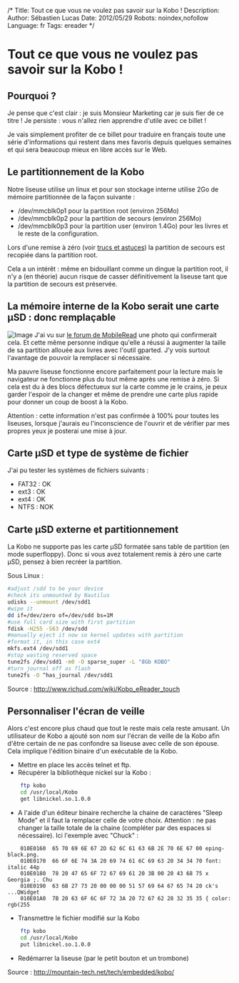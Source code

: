 /*
Title: Tout ce que vous ne voulez pas savoir sur la Kobo !
Description: 
Author: Sébastien Lucas
Date: 2012/05/29
Robots: noindex,nofollow
Language: fr
Tags: ereader
*/
# Tout ce que vous ne voulez pas savoir sur la Kobo !

## Pourquoi ?
Je pense que c'est clair : je suis Monsieur Marketing car je suis fier de ce titre ! Je persiste : vous n'allez rien apprendre d'utile avec ce billet !

Je vais simplement profiter de ce billet pour traduire en français toute une série d'informations qui restent dans mes favoris depuis quelques semaines et qui sera beaucoup mieux en libre accès sur le Web.

## Le partitionnement de la Kobo

Notre liseuse utilise un linux et pour son stockage interne utilise 2Go de mémoire partitionnée de la façon suivante :

* /dev/mmcblk0p1 pour la partition root (environ 256Mo)
* /dev/mmcblk0p2 pour la partition de secours (environ 256Mo)
* /dev/mmcblk0p3 pour la partition user (environ 1.4Go) pour les livres et le reste de la configuration.
  
Lors d'une remise à zéro (voir [trucs et astuces](/blog/kobo-ereader-touch-5)) la partition de secours est recopiée dans la partition root.

Cela a un intérêt : même en bidouillant comme un dingue la partition root, il n'y a (en théorie) aucun risque de casser définitivement la liseuse tant que la partition de secours est préservée.

## La mémoire interne de la Kobo serait une carte µSD : donc remplaçable

![Image](/blog/kobointerieur.jpg)
J'ai vu sur [le forum de MobileRead](http://www.mobileread.com/forums/showthread.php?t=177676) une photo qui confirmerait cela. Et cette même personne indique qu'elle a réussi à augmenter la taille de sa partition allouée aux livres avec l'outil gparted. J'y vois surtout l'avantage de pouvoir la remplacer si nécessaire. 

Ma pauvre liseuse fonctionne encore parfaitement pour la lecture mais le navigateur ne fonctionne plus du tout même après une remise à zéro. Si cela est du à des blocs défectueux sur la carte comme je le crains, je peux garder l'espoir de la changer et même de prendre une carte plus rapide pour donner un coup de boost à la Kobo.

Attention : cette information n'est pas confirmée à 100% pour toutes les liseuses, lorsque j'aurais eu l'inconscience de l'ouvrir et de vérifier par mes propres yeux je posterai une mise à jour.

## Carte µSD et type de système de fichier

J'ai pu tester les systèmes de fichiers suivants :

* FAT32 : OK
* ext3 : OK
* ext4 : OK
* NTFS : NOK

## Carte µSD externe et partitionnement

La Kobo ne supporte pas les carte µSD formatée sans table de partition (en mode superfloppy). Donc si vous avez totalement remis à zéro une carte µSD, pensez à bien recréer la partition.

Sous Linux :

```bash
#adjust /sdd to be your device
#check its unmounted by Nautilus
udisks --unmount /dev/sdd1
#wipe it
dd if=/dev/zero of=/dev/sdd bs=1M
#use full card size with first partition
fdisk -H255 -S63 /dev/sdd
#manually eject it now so kernel updates with partition
#format it, in this case ext4
mkfs.ext4 /dev/sdd1
#stop wasting reserved space
tune2fs /dev/sdd1 -m0 -O sparse_super -L "8Gb KOBO"
#turn journal off as flash
tune2fs -O ^has_journal /dev/sdd1
```

Source : http://www.richud.com/wiki/Kobo_eReader_touch

## Personnaliser l'écran de veille

Alors c'est encore plus chaud que tout le reste mais cela reste amusant. Un utilisateur de Kobo a ajouté son nom sur l'écran de veille de la Kobo afin d'être certain de ne pas confondre sa liseuse avec celle de son épouse. Cela implique l'édition binaire d'un exécutable de la Kobo.

* Mettre en place les accès telnet et ftp.
* Récupérer la bibliothèque nickel sur la Kobo :

```bash
    ftp kobo
    cd /usr/local/Kobo
    get libnickel.so.1.0.0
```

* A l'aide d'un éditeur binaire recherche la chaine de caractères "Sleep Mode" et il faut la remplacer celle de votre choix. Attention : ne pas changer la taille totale de la chaine (compléter par des espaces si nécessaire). Ici l'exemple avec "Chuck" :

```
    010E0160  65 70 69 6E 67 2D 62 6C 61 63 6B 2E 70 6E 67 00 eping-black.png.
    010E0170  66 6F 6E 74 3A 20 69 74 61 6C 69 63 20 34 34 70 font: italic 44p
    010E0180  78 20 47 65 6F 72 67 69 61 20 3B 00 20 43 68 75 x Georgia ;. Chu
    010E0190  63 6B 27 73 20 00 00 00 51 57 69 64 67 65 74 20 ck's ...QWidget
    010E01A0  7B 20 63 6F 6C 6F 72 3A 20 72 67 62 28 32 35 35 { color: rgb(255 
```

* Transmettre le fichier modifié sur la Kobo

```bash
    ftp kobo
    cd /usr/local/Kobo
    put libnickel.so.1.0.0
```

* Redémarrer la liseuse (par le petit bouton et un trombone)

Source : http://mountain-tech.net/tech/embedded/kobo/

